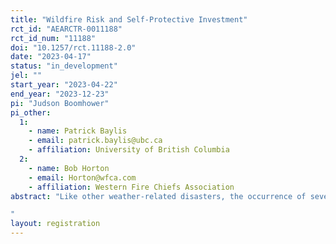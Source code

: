 ```yaml
---
title: "Wildfire Risk and Self-Protective Investment"
rct_id: "AEARCTR-0011188"
rct_id_num: "11188"
doi: "10.1257/rct.11188-2.0"
date: "2023-04-17"
status: "in_development"
jel: ""
start_year: "2023-04-22"
end_year: "2023-12-23"
pi: "Judson Boomhower"
pi_other:
  1:
    - name: Patrick Baylis
    - email: patrick.baylis@ubc.ca
    - affiliation: University of British Columbia
  2:
    - name: Bob Horton
    - email: Horton@wfca.com
    - affiliation: Western Fire Chiefs Association
abstract: "Like other weather-related disasters, the occurrence of severe wildfires is growing throughout North America. This escalating risk can be mitigated through efforts by property owners to manage vegetation and other flammable material near homes. Despite the cost-effectiveness of these investments, take-up is low. There are several economic and psychological theories for why beneficial self-protective investments in wildfire readiness could have low take-up despite their likely cost-effectiveness: these could include lack of information, complexity and psychological frictions, credit/cash constraints, and spatial externalities across neighboring properties. We propose to conduct a pilot study to identify interventions to address these barriers. We will randomize households in areas with high wildfire risk to receive (1) information about existing resources to support defensible space (e.g., a home assessment from the local fire department) and (2) information about existing resources and a financial incentive. We will also have a pure control group that will not receive any outreach. 
"
layout: registration
---
```


